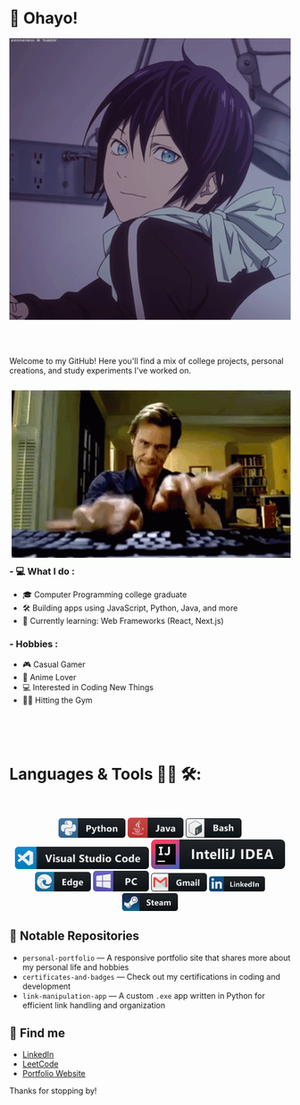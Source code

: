 # 👋 Ohayo!

<div align="center">
<img hight="300" width="700" alt="GIF" align="center" src="https://github.com/TomChimorin/TomChimorin/blob/55da31778a6dc2a1a9d416dd40fc4e7067ab316b/assets/13626.gif">
</div>

</br>
</br>
</br>

Welcome to my GitHub! Here you'll find a mix of college projects, personal creations, and study experiments I've worked on.

<img hight="400" width="500" alt="GIF" align="right" src="https://github.com/TomChimorin/TomChimorin/blob/0a6358b11300e7a287e199c733031d9146aa5a98/assets/13627.gif">

### - 💻 What I do :
- 🎓 Computer Programming college graduate
- 🛠️ Building apps using JavaScript, Python, Java, and more
- 🌱 Currently learning: Web Frameworks (React, Next.js)

### - Hobbies : 
- 🎮 Casual Gamer
- 🍣 Anime Lover
- 💻 Interested in Coding New Things
- 🏋️‍♂️ Hitting the Gym

</br>
</br>
</br>

# Languages & Tools 👨‍💻 🛠:
</br>

<p align="center">

<img src="https://github.com/TomChimorin/TomChimorin/blob/0a6358b11300e7a287e199c733031d9146aa5a98/icons/python.png" alt="python" width="120" hight="50">
<img src="https://github.com/TomChimorin/TomChimorin/blob/0a6358b11300e7a287e199c733031d9146aa5a98/icons/java.png" alt="java"  width="100" hight="50">
<img src="https://github.com/TomChimorin/TomChimorin/blob/0a6358b11300e7a287e199c733031d9146aa5a98/icons/bash.png" alt="bash" width="100" hight="50">
<img src="https://github.com/TomChimorin/TomChimorin/blob/0a6358b11300e7a287e199c733031d9146aa5a98/icons/visualstudio_code.png" alt="visualstudio_code" width="240" hight="50">
<img src="https://github.com/TomChimorin/TomChimorin/blob/0a6358b11300e7a287e199c733031d9146aa5a98/icons/intellij.png" alt="intellij" width="240" hight="50">
<img src="https://github.com/TomChimorin/TomChimorin/blob/0a6358b11300e7a287e199c733031d9146aa5a98/icons/edge.png" alt="edge" width="100" hight="50">
<img src="https://github.com/TomChimorin/TomChimorin/blob/0a6358b11300e7a287e199c733031d9146aa5a98/icons/pc.png" alt="pc" width="100" hight="50">
<img src="https://github.com/TomChimorin/TomChimorin/blob/0a6358b11300e7a287e199c733031d9146aa5a98/icons/gmail.png" alt="gmail" width="100" hight="50">
<img src="https://github.com/TomChimorin/TomChimorin/blob/0a6358b11300e7a287e199c733031d9146aa5a98/icons/linkedin.png" alt="linkedin" width="100" hight="50">
<img src="https://github.com/TomChimorin/TomChimorin/blob/0a6358b11300e7a287e199c733031d9146aa5a98/icons/steam.png" alt="steam" width="100" hight="50">


## 📂 Notable Repositories
- `personal-portfolio` — A responsive portfolio site that shares more about my personal life and hobbies
- `certificates-and-badges` — Check out my certifications in coding and development
- `link-manipulation-app` — A custom `.exe` app written in Python for efficient link handling and organization

## 🔗 Find me
- [LinkedIn](https://www.linkedin.com/in/yu-zhao/)
- [LeetCode](https://leetcode.com/u/Chimorin/)
- [Portfolio Website](https://assignment01-3d94.onrender.com)

Thanks for stopping by!
